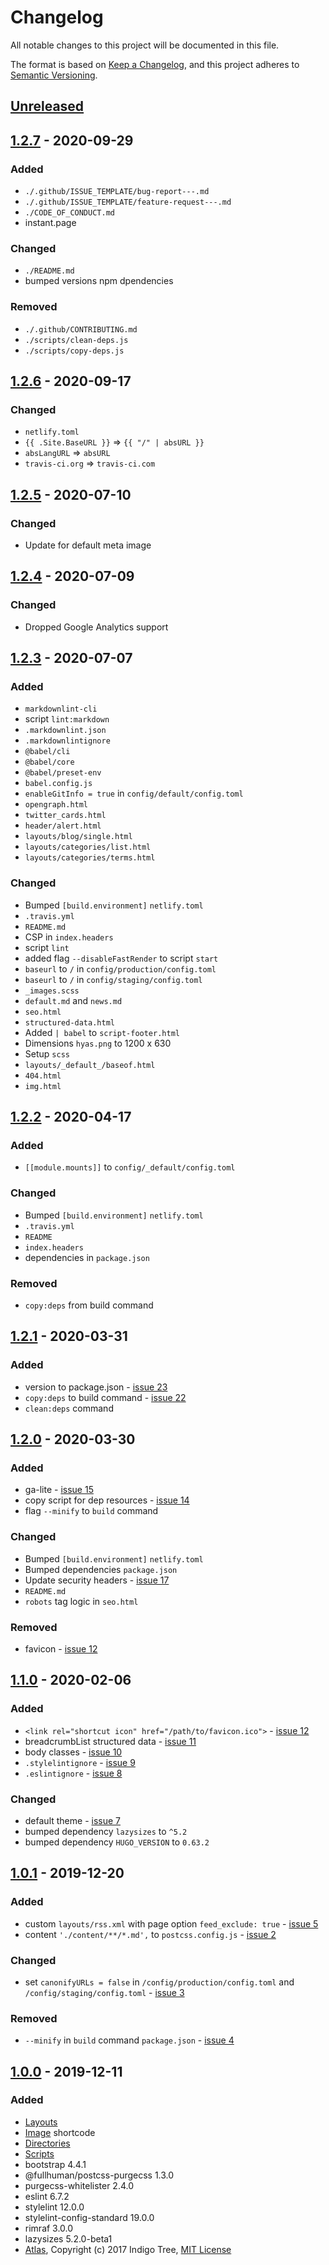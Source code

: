 # Changelog

All notable changes to this project will be documented in this file.

The format is based on [Keep a Changelog](https://keepachangelog.com/en/1.0.0/),
and this project adheres to [Semantic Versioning](https://semver.org/spec/v2.0.0.html).

## [Unreleased]

## [1.2.7] - 2020-09-29

### Added

- `./.github/ISSUE_TEMPLATE/bug-report---.md`
- `./.github/ISSUE_TEMPLATE/feature-request---.md`
- `./CODE_OF_CONDUCT.md`
- instant.page

### Changed

- `./README.md`
- bumped versions npm dpendencies

### Removed

- `./.github/CONTRIBUTING.md`
- `./scripts/clean-deps.js`
- `./scripts/copy-deps.js`

## [1.2.6] - 2020-09-17

### Changed

- `netlify.toml`
- `{{ .Site.BaseURL }}` => `{{ "/" | absURL }}`
- `absLangURL` => `absURL`
- `travis-ci.org` => `travis-ci.com`

## [1.2.5] - 2020-07-10

### Changed

- Update for default meta image

## [1.2.4] - 2020-07-09

### Changed

- Dropped Google Analytics support

## [1.2.3] - 2020-07-07

### Added

- `markdownlint-cli`
- script `lint:markdown`
- `.markdownlint.json`
- `.markdownlintignore`
- `@babel/cli`
- `@babel/core`
- `@babel/preset-env`
- `babel.config.js`
- `enableGitInfo = true` in `config/default/config.toml`
- `opengraph.html`
- `twitter_cards.html`
- `header/alert.html`
- `layouts/blog/single.html`
- `layouts/categories/list.html`
- `layouts/categories/terms.html`

### Changed

- Bumped `[build.environment]` `netlify.toml`
- `.travis.yml`
- `README.md`
- CSP in `index.headers`
- script `lint`
- added flag `--disableFastRender` to script `start`
- `baseurl` to `/` in `config/production/config.toml`
- `baseurl` to `/` in `config/staging/config.toml`
- `_images.scss`
- `default.md` and `news.md`
- `seo.html`
- `structured-data.html`
- Added `| babel` to `script-footer.html`
- Dimensions `hyas.png` to 1200 x 630
- Setup `scss`
- `layouts/_default_/baseof.html`
- `404.html`
- `img.html`

## [1.2.2] - 2020-04-17

### Added

- `[[module.mounts]]` to `config/_default/config.toml`

### Changed

- Bumped `[build.environment]` `netlify.toml`
- `.travis.yml`
- `README`
- `index.headers`
- dependencies in `package.json`

### Removed

- `copy:deps` from build command

## [1.2.1] - 2020-03-31

### Added

- version to package.json - [issue 23](https://github.com/h-enk/hyas/issues/23)
- `copy:deps` to build command - [issue 22](https://github.com/h-enk/hyas/issues/22)
- `clean:deps` command

## [1.2.0] - 2020-03-30

### Added

- ga-lite - [issue 15](https://github.com/h-enk/hyas/issues/15)
- copy script for dep resources - [issue 14](https://github.com/h-enk/hyas/issues/14)
- flag `--minify` to `build` command

### Changed

- Bumped `[build.environment]` `netlify.toml`
- Bumped dependencies `package.json`
- Update security headers - [issue 17](https://github.com/h-enk/hyas/issues/17)
- `README.md`
- `robots` tag logic in `seo.html`

### Removed

- favicon - [issue 12](https://github.com/h-enk/hyas/issues/12)

## [1.1.0] - 2020-02-06

### Added

- `<link rel="shortcut icon" href="/path/to/favicon.ico">` - [issue 12](https://github.com/h-enk/hyas/issues/12)
- breadcrumbList structured data - [issue 11](https://github.com/h-enk/hyas/issues/11)
- body classes - [issue 10](https://github.com/h-enk/hyas/issues/10)
- `.stylelintignore` - [issue 9](https://github.com/h-enk/hyas/issues/9)
- `.eslintignore` - [issue 8](https://github.com/h-enk/hyas/issues/8)

### Changed

- default theme - [issue 7](https://github.com/h-enk/hyas/issues/7)
- bumped dependency `lazysizes` to `^5.2`
- bumped dependency `HUGO_VERSION` to `0.63.2`

## [1.0.1] - 2019-12-20

### Added

- custom `layouts/rss.xml` with page option `feed_exclude: true` - [issue 5](https://github.com/h-enk/hyas/issues/5)
- content `'./content/**/*.md',` to `postcss.config.js` - [issue 2](https://github.com/h-enk/hyas/issues/2)

### Changed

- set `canonifyURLs = false` in `/config/production/config.toml` and `/config/staging/config.toml` - [issue 3](https://github.com/h-enk/hyas/issues/3)

### Removed

- `--minify` in `build` command `package.json` - [issue 4](https://github.com/h-enk/hyas/issues/4)

## [1.0.0] - 2019-12-11

### Added

- [Layouts](https://github.com/h-enk/hyas/tree/master/layouts)
- [Image](https://github.com/h-enk/hyas/blob/master/layouts/shortcodes/img.html) shortcode
- [Directories](https://github.com/h-enk/hyas#theme-structure)
- [Scripts](https://github.com/h-enk/hyas/blob/master/package.json)
- bootstrap 4.4.1
- @fullhuman/postcss-purgecss 1.3.0
- purgecss-whitelister 2.4.0
- eslint 6.7.2
- stylelint 12.0.0
- stylelint-config-standard 19.0.0
- rimraf 3.0.0
- lazysizes 5.2.0-beta1
- [Atlas](https://github.com/indigotree/atlas), Copyright (c) 2017 Indigo Tree, [MIT License](https://github.com/indigotree/atlas/blob/master/LICENSE)

[Unreleased]: https://github.com/h-enk/hyas/compare/v1.2.7...HEAD
[1.2.7]: https://github.com/h-enk/hyas/releases/tag/v1.2.7
[1.2.6]: https://github.com/h-enk/hyas/releases/tag/v1.2.6
[1.2.5]: https://github.com/h-enk/hyas/releases/tag/v1.2.5
[1.2.4]: https://github.com/h-enk/hyas/releases/tag/v1.2.4
[1.2.3]: https://github.com/h-enk/hyas/releases/tag/v1.2.3
[1.2.2]: https://github.com/h-enk/hyas/releases/tag/v1.2.2
[1.2.1]: https://github.com/h-enk/hyas/releases/tag/v1.2.1
[1.2.0]: https://github.com/h-enk/hyas/releases/tag/v1.2.0
[1.1.0]: https://github.com/h-enk/hyas/releases/tag/v1.1.0
[1.0.1]: https://github.com/h-enk/hyas/releases/tag/v1.0.1
[1.0.0]: https://github.com/h-enk/hyas/releases/tag/v1.0.0
